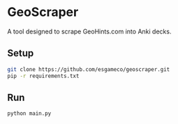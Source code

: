 # GeoScraper

A tool designed to scrape GeoHints.com into Anki decks.

## Setup 

```bash
git clone https://github.com/esgameco/geoscraper.git
pip -r requirements.txt
```

## Run

```bash
python main.py
```
